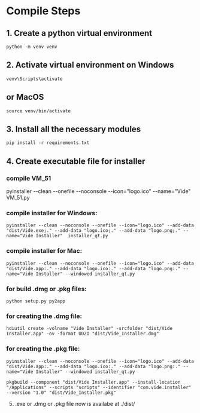 # Compile Steps

## 1. Create a python virtual environment
```
python -m venv venv
```

## 2.  Activate virtual environment on Windows 
```
venv\Scripts\activate
```
## or MacOS
```
source venv/bin/activate
```

## 3. Install all the necessary modules 
```
pip install -r requirements.txt
```   

## 4. Create executable file for installer

### compile VM_51 
pyinstaller --clean --onefile --noconsole --icon="logo.ico" --name="Vide" VM_51.py

### compile installer for Windows:
```
pyinstaller --clean --noconsole --onefile --icon="logo.ico" --add-data "dist/Vide.exe;." --add-data "logo.ico;." --add-data "logo.png;." --name="Vide Installer"  installer_qt.py
```

### compile installer for Mac:
```
pyinstaller --clean --noconsole --onefile --icon="logo.ico" --add-data "dist/Vide.app:." --add-data "logo.ico:." --add-data "logo.png:." --name="Vide Installer" --windowed installer_qt.py
```

### for build .dmg or .pkg files:
```
python setup.py py2app
```

### for creating the .dmg file:
```
hdiutil create -volname "Vide Installer" -srcfolder "dist/Vide Installer.app" -ov -format UDZO "dist/Vide_Installer.dmg"
```

### for creating the .pkg file:
```
pyinstaller --clean --noconsole --onefile --icon="logo.ico" --add-data "dist/Vide.app:." --add-data "logo.ico:." --add-data "logo.png:." --name="Vide Installer" --windowed installer_qt.py

pkgbuild --component "dist/Vide Installer.app" --install-location "/Applications" --scripts "scripts" --identifier "com.vide.installer" --version "1.0" "dist/Vide_Installer.pkg"
```

5.  .exe or .dmg or .pkg file now is availabe at ./dist/
